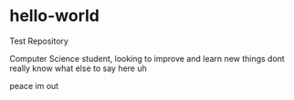 # hello-world
Test Repository

Computer Science student, looking to improve and learn new things
dont really know what else to say here
uh

peace im out
